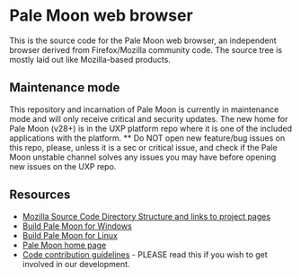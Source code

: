 # Pale Moon web browser

This is the source code for the Pale Moon web browser, an independent
browser derived from Firefox/Mozilla community code. The source tree is
mostly laid out like Mozilla-based products.

## Maintenance mode

This repository and incarnation of Pale Moon is currently in maintenance mode and will only receive critical and security updates.
The new home for Pale Moon (v28+) is in the UXP platform repo where it is one of the included applications with the platform.
** Do NOT open new feature/bug issues on this repo, please, unless it is a sec or critical issue, and check if the Pale Moon unstable channel solves any issues you may have before opening new issues on the UXP repo.

## Resources

 * [Mozilla Source Code Directory Structure and links to project pages](https://developer.mozilla.org/en/Mozilla_Source_Code_Directory_Structure)
 * [Build Pale Moon for Windows](https://forum.palemoon.org/viewtopic.php?f=19&t=13556)
 * [Build Pale Moon for Linux](https://developer.palemoon.org/Developer_Guide:Build_Instructions/Pale_Moon/Linux)
 * [Pale Moon home page](http://www.palemoon.org/)
 * [Code contribution guidelines](https://github.com/MoonchildProductions/Pale-Moon/wiki/Code-contribution-guidelines) - PLEASE read this if you wish to get involved in our development.
